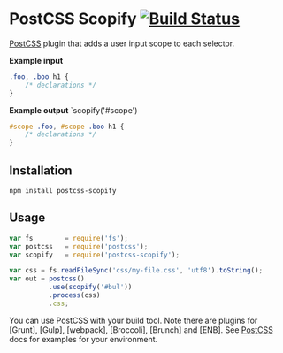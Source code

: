 # PostCSS Scopify [![Build Status][ci-img]][ci]

[PostCSS] plugin that adds a user input scope to each selector.

[PostCSS]: https://github.com/postcss/postcss
[ci-img]:  https://travis-ci.org/pazams/postcss-scopify.svg
[ci]:      https://travis-ci.org/pazams/postcss-scopify

__Example input__

```css
.foo, .boo h1 {
    /* declarations */
}
```
__Example output__
`scopify('#scope')
```css
#scope .foo, #scope .boo h1 {
    /* declarations */
}
```

## Installation

```
npm install postcss-scopify
```

## Usage

```javascript
var fs        = require('fs');
var postcss   = require('postcss');
var scopify   = require('postcss-scopify');

var css = fs.readFileSync('css/my-file.css', 'utf8').toString();
var out = postcss()
          .use(scopify('#bul'))
          .process(css)
          .css;
```

You can use PostCSS with your build tool.
Note there are plugins for [Grunt], [Gulp], [webpack], [Broccoli], [Brunch] and [ENB].
See [PostCSS] docs for examples for your environment.
